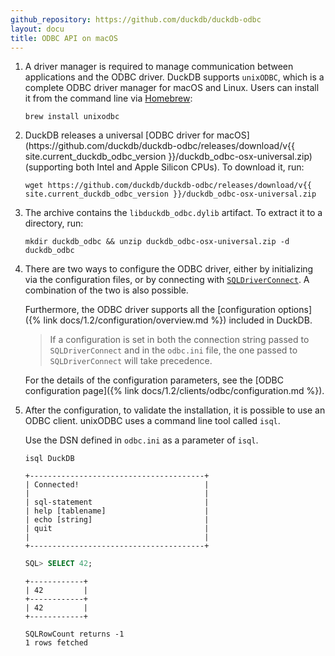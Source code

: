 ```yaml
---
github_repository: https://github.com/duckdb/duckdb-odbc
layout: docu
title: ODBC API on macOS
---
```


1. A driver manager is required to manage communication between applications and the ODBC driver. DuckDB supports `unixODBC`, which is a complete ODBC driver manager for macOS and Linux. Users can install it from the command line via [Homebrew](https://brew.sh/):

   ```batch
   brew install unixodbc
   ```

2. <!-- markdownlint-disable MD034 --> DuckDB releases a universal [ODBC driver for macOS](https://github.com/duckdb/duckdb-odbc/releases/download/v{{ site.current_duckdb_odbc_version }}/duckdb_odbc-osx-universal.zip) (supporting both Intel and Apple Silicon CPUs). To download it, run:

   ```batch
   wget https://github.com/duckdb/duckdb-odbc/releases/download/v{{ site.current_duckdb_odbc_version }}/duckdb_odbc-osx-universal.zip
   ```

   <!-- markdownlint-enable MD034 -->

3. The archive contains the `libduckdb_odbc.dylib` artifact. To extract it to a directory, run:

   ```batch
   mkdir duckdb_odbc && unzip duckdb_odbc-osx-universal.zip -d duckdb_odbc
   ```

4. There are two ways to configure the ODBC driver, either by initializing via the configuration files, or by connecting with [`SQLDriverConnect`](https://learn.microsoft.com/en-us/sql/odbc/reference/syntax/sqldriverconnect-function?view=sql-server-ver16).
   A combination of the two is also possible.

   Furthermore, the ODBC driver supports all the [configuration options]({% link docs/1.2/configuration/overview.md %}) included in DuckDB.

   > If a configuration is set in both the connection string passed to `SQLDriverConnect` and in the `odbc.ini` file,
   > the one passed to `SQLDriverConnect` will take precedence.

   For the details of the configuration parameters, see the [ODBC configuration page]({% link docs/1.2/clients/odbc/configuration.md %}).

5. After the configuration, to validate the installation, it is possible to use an ODBC client. unixODBC uses a command line tool called `isql`.

   Use the DSN defined in `odbc.ini` as a parameter of `isql`.

   ```batch
   isql DuckDB
   ```

   ```text
   +---------------------------------------+
   | Connected!                            |
   |                                       |
   | sql-statement                         |
   | help [tablename]                      |
   | echo [string]                         |
   | quit                                  |
   |                                       |
   +---------------------------------------+
   ```

   ```sql
   SQL> SELECT 42;
   ```

   ```text
   +------------+
   | 42         |
   +------------+
   | 42         |
   +------------+

   SQLRowCount returns -1
   1 rows fetched
   ```